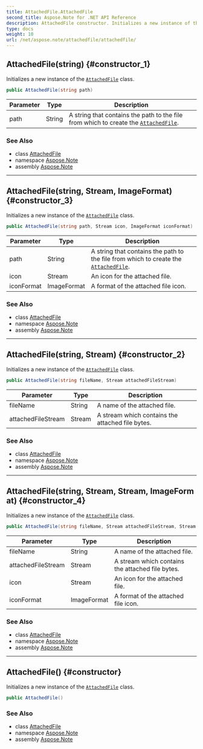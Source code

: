 ```yaml
---
title: AttachedFile.AttachedFile
second_title: Aspose.Note for .NET API Reference
description: AttachedFile constructor. Initializes a new instance of the AttachedFile class
type: docs
weight: 10
url: /net/aspose.note/attachedfile/attachedfile/
---
```

## AttachedFile(string) {#constructor_1}

Initializes a new instance of the [`AttachedFile`](../) class.

```csharp
public AttachedFile(string path)
```

| Parameter | Type | Description |
| --- | --- | --- |
| path | String | A string that contains the path to the file from which to create the [`AttachedFile`](../). |

### See Also

* class [AttachedFile](../)
* namespace [Aspose.Note](../../attachedfile/)
* assembly [Aspose.Note](../../../)

---

## AttachedFile(string, Stream, ImageFormat) {#constructor_3}

Initializes a new instance of the [`AttachedFile`](../) class.

```csharp
public AttachedFile(string path, Stream icon, ImageFormat iconFormat)
```

| Parameter | Type | Description |
| --- | --- | --- |
| path | String | A string that contains the path to the file from which to create the [`AttachedFile`](../). |
| icon | Stream | An icon for the attached file. |
| iconFormat | ImageFormat | A format of the attached file icon. |

### See Also

* class [AttachedFile](../)
* namespace [Aspose.Note](../../attachedfile/)
* assembly [Aspose.Note](../../../)

---

## AttachedFile(string, Stream) {#constructor_2}

Initializes a new instance of the [`AttachedFile`](../) class.

```csharp
public AttachedFile(string fileName, Stream attachedFileStream)
```

| Parameter | Type | Description |
| --- | --- | --- |
| fileName | String | A name of the attached file. |
| attachedFileStream | Stream | A stream which contains the attached file bytes. |

### See Also

* class [AttachedFile](../)
* namespace [Aspose.Note](../../attachedfile/)
* assembly [Aspose.Note](../../../)

---

## AttachedFile(string, Stream, Stream, ImageFormat) {#constructor_4}

Initializes a new instance of the [`AttachedFile`](../) class.

```csharp
public AttachedFile(string fileName, Stream attachedFileStream, Stream icon, ImageFormat iconFormat)
```

| Parameter | Type | Description |
| --- | --- | --- |
| fileName | String | A name of the attached file. |
| attachedFileStream | Stream | A stream which contains the attached file bytes. |
| icon | Stream | An icon for the attached file. |
| iconFormat | ImageFormat | A format of the attached file icon. |

### See Also

* class [AttachedFile](../)
* namespace [Aspose.Note](../../attachedfile/)
* assembly [Aspose.Note](../../../)

---

## AttachedFile() {#constructor}

Initializes a new instance of the [`AttachedFile`](../) class.

```csharp
public AttachedFile()
```

### See Also

* class [AttachedFile](../)
* namespace [Aspose.Note](../../attachedfile/)
* assembly [Aspose.Note](../../../)


